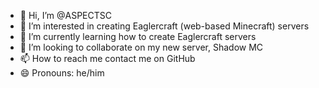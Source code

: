 - 👋 Hi, I’m @ASPECTSC
- 👀 I’m interested in creating Eaglercraft (web-based Minecraft) servers
- 🌱 I’m currently learning how to create Eaglercraft servers
- 💞️ I’m looking to collaborate on my new server, Shadow MC
- 📫 How to reach me contact me on GitHub
- 😄 Pronouns: he/him


<!---
ASPECTSC/ASPECTSC is a ✨ special ✨ repository because its `README.md` (this file) appears on your GitHub profile.
You can click the Preview link to take a look at your changes.
--->
